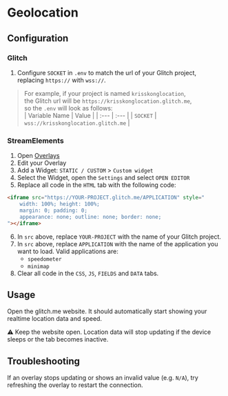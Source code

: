 # Geolocation

## Configuration 
### Glitch
1. Configure `SOCKET` in `.env` to match the url of your Glitch project, replacing `https://` with `wss://`.
> For example, if your project is named `krisskonglocation`,<br> 
> the Glitch url will be `https://krisskonglocation.glitch.me`,<br> 
> so the `.env` will look as follows:<br>
> | Variable Name | Value                               |
> | :---          | :---                                |
> | `SOCKET`      | `wss://krisskonglocation.glitch.me` |

### StreamElements
1. Open [Overlays](https://streamelements.com/dashboard/overlays)
2. Edit your Overlay
3. Add a Widget: `STATIC / CUSTOM` > `Custom widget`
4. Select the Widget, open the `Settings` and select `OPEN EDITOR`
5. Replace all code in the `HTML` tab with the following code:
```HTML
<iframe src="https://YOUR-PROJECT.glitch.me/APPLICATION" style="
    width: 100%; height: 100%; 
    margin: 0; padding: 0;
    appearance: none; outline: none; border: none;
"></iframe>
```
6. In `src` above, replace `YOUR-PROJECT` with the name of your Glitch project. 
7. In `src` above, replace `APPLICATION` with the name of the application you want to load. Valid applications are:
    - `speedometer`
    - `minimap`
8. Clear all code in the `CSS`, `JS`, `FIELDS` and `DATA` tabs.

## Usage
Open the glitch.me website. 
It should automatically start showing your realtime location data and speed.

⚠ Keep the website open.
Location data will stop updating if the device sleeps or the tab becomes inactive.

## Troubleshooting
If an overlay stops updating or shows an invalid value (e.g. `N/A`), try refreshing the overlay to restart the connection.